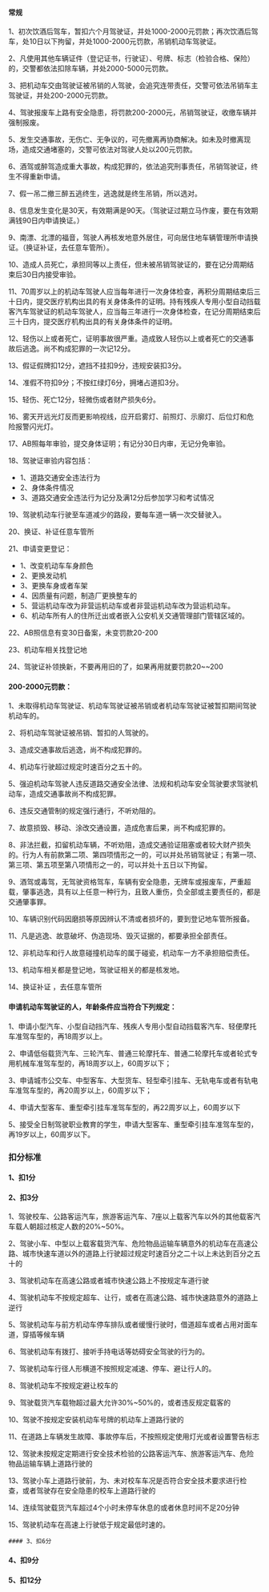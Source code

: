 #### 常规

1、初次饮酒后驾车，暂扣六个月驾驶证，并处1000-2000元罚款；再次饮酒后驾车，处10日以下拘留，并处1000-2000元罚款，吊销机动车驾驶证。

2、凡使用其他车辆证件（登记证书，行驶证）、号牌、标志（检验合格、保险）的，交警都依法扣除车辆，并处2000-5000元罚款。

3、把机动车交由驾驶证被吊销的人驾驶，会追究连带责任，交警可依法吊销车主驾驶证，并处200-2000元罚款。

4、驾驶报废车上路有安全隐患，将罚款200-2000元，吊销驾驶证，收缴车辆并强制报废。

5、发生交通事故，无伤亡、无争议的，可先撤离再协商解决。如未及时撤离现场，造成交通堵塞的，交警可依法对驾驶人处以200元罚款。

6、酒驾或醉驾造成重大事故，构成犯罪的，依法追究刑事责任，吊销驾驶证，终生不得重新申请。

7、假一吊二撤三醉五逃终生，逃逸就是终生吊销，所以选对。

8、信息发生变化是30天，有效期满是90天。（驾驶证过期立马作废，要在有效期满钱90日内申请换证。）

9、南漂、北漂的福音，驾驶人再核发地意外居住，可向居住地车辆管理所申请换证。（换证补证，去任意车管所）。

10、造成人员死亡，承担同等以上责任，但未被吊销驾驶证的，要在记分周期结束后30日内接受审验。

11、70周岁以上的机动车驾驶人应当每年进行一次身体检查，再积分周期结束后三十日内，提交医疗机构出具的有关身体条件的证明。持有残疾人专用小型自动挡载客汽车驾驶证的机动车驾驶人，应当每三年进行一次身体检查，在记分周期结束后三十日内，提交医疗机构出具的有关身体条件的证明。

12、轻伤以上或者死亡，证明事故很严重。造成致人轻伤以上或者死亡的交通事故后逃逸。尚不构成犯罪的一次记12分。

13、假证假牌扣12分，遮挡不挂扣9分，违规安装扣3分。

14、准假不符扣9分；不按红绿灯6分，拥堵占道扣3分。

15、轻伤、死亡12分，轻微伤或者财产损失6分。

16、雾天开远光灯反而更影响视线，应开启雾灯、前照灯、示廓灯、后位灯和危险报警闪光灯。

17、AB照每年审验，提交身体证明；有记分30日内审，无记分免审验。

18、驾驶证审验内容包括：

- 1、道路交通安全违法行为
- 2、身体条件情况
- 3、道路交通安全违法行为记分及满12分后参加学习和考试情况

19、驾驶机动车行驶至车道减少的路段，要每车道一辆一次交替驶入。

20、换证、补证任意车管所

21、申请变更登记：

- 1、改变机动车车身颜色
- 2、更换发动机
- 3、更换车身或者车架
- 4、因质量有问题，制造厂更换整车的
- 5、营运机动车改为非营运机动车或者非营运机动车改为营运机动车。
- 6、机动车所有人的住所迁出或者嵌入公安机关交通管理部门管辖区域的。

22、AB照信息有变30日备案，未变罚款20-200

23、机动车相关找登记地

24、驾驶证补领换新，不要再用旧的了，如果再用就要罚款20~~200



#### 200-2000元罚款：

1、未取得机动车驾驶证、机动车驾驶证被吊销或者机动车驾驶证被暂扣期间驾驶机动车的。

2、将机动车驾驶证被吊销、暂扣的人驾驶的。

3、造成交通事故后逃逸，尚不构成犯罪的。

4、机动车行驶超过规定时速百分之五十的。

5、强迫机动车驾驶人违反道路交通安全法律、法规和机动车安全驾驶要求驾驶机动车，造成交通事故尚不构成犯罪。

6、违反交通管制的规定强行通行，不听劝阻的。

7、故意损毁、移动、涂改交通设置，造成危害后果，尚不构成犯罪的。

8、非法拦截，扣留机动车辆，不听劝阻，造成交通验证阻塞或者较大财产损失的。行为人有前款第二项、第四项情形之一的，可以并处吊销驾驶证；有第一项、第三项、第五项至第八项情形之一的，可以并处十五日以下拘留。

9、酒驾或毒驾，无驾驶资格驾车，车辆有安全隐患，无牌车或报废车，严重超载，肇事逃逸，具有以上任意一种行为，且致人重伤，负全部或主要责任的，都是交通肇事罪。

10、车辆识别代码因磨损等原因辨认不清或者损坏的，要到登记地车管所报备。

11、凡是逃逸、故意破坏、伪造现场、毁灭证据的，都要承担全部责任。

12、非机动车和行人故意碰撞机动车的属于碰瓷，机动车一方不承担赔偿责任。

13、机动车相关都是登记地，驾驶证相关的都是核发地。

14、换证补证 ，去任意车管所

#### 申请机动车驾驶证的人，年龄条件应当符合下列规定：

1、申请小型汽车、小型自动挡汽车、残疾人专用小型自动挡载客汽车、轻便摩托车准驾车型的，再18周岁以上。

2、申请低俗载货汽车、三轮汽车、普通三轮摩托车、普通二轮摩托车或者轮式专用机械车准驾车型的，再18周岁以上，60周岁以下；

3、申请城市公交车、中型客车、大型货车、轻型牵引挂车、无轨电车或者有轨电车准驾车型的，再20周岁以上，60周岁以下；

4、申请大型客车、重型牵引挂车准驾车型的，再22周岁以上，60周岁以下

5、接受全日制驾驶职业教育的学生，申请大型客车、重型牵引挂车准驾车型的，再19岁以上，60周岁以下。

### 扣分标准

#### 1、扣1分

#### 2、扣3分

1、驾驶校车、公路客运汽车，旅游客运汽车、7座以上载客汽车以外的其他载客汽车载人朝超过核定人数的20%~50%。

2、驾驶小车、中型以上载客载货汽车、危险物品运输车辆意外的机动车在高速公路、城市快速车道以外的道路上行驶超过规定时速百分之二十以上未达到百分之五十的

3、驾驶机动车在高速公路或者城市快速公路上不按规定车道行驶

4、驾驶机动车不按规定超车、让行，或者在高速公路、城市快速路意外的道路上逆行

5、驾驶机动车与前方机动车停车排队或者缓慢行驶时，借道超车或者占用对面车道，穿插等候车辆

6、驾驶机动车有拨打、接听手持电话等妨碍安全驾驶的行为的。

7、驾驶机动车行径人形横道不按照规定减速、停车、避让行人的。

8、驾驶机动车不按规定避让校车的

9、驾驶载货汽车载物超过最大允许30%~50%的，或者违反规定载客的

10、驾驶不按规定安装机动车号牌的机动车上道路行驶的

11、在道路上车辆发生故障、事故停车后，不按照规定使用灯光或者设置警告标志

12、驾驶未按规定定期进行安全技术检验的公路客运汽车、旅游客运汽车、危险物品运输车辆上道路行驶的

13、驾驶小车上道路行驶前，为、未对校车车况是否符合安全技术要求进行检查，或者驾驶存在安全隐患的校车上道路行驶的

14、连续驾驶载货汽车超过4个小时未停车休息的或者休息时间不足20分钟

15、驾驶机动车在高速上行驶低于规定最低时速的。

	#### 3、扣6分

#### 4、扣9分

#### 5、扣12分